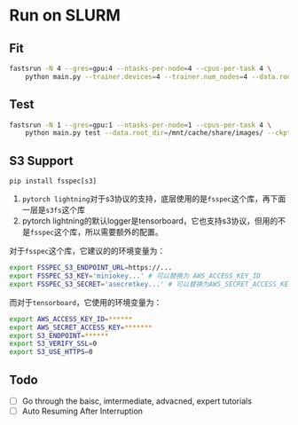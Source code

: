 # Run on SLURM

## Fit

```bash
fastsrun -N 4 --gres=gpu:4 --ntasks-per-node=4 --cpus-per-task 4 \
    python main.py --trainer.devices=4 --trainer.num_nodes=4 --data.root_dir=/mnt/cache/share/images/
```

## Test

```bash
fastsrun -N 1 --gres=gpu:1 --ntasks-per-node=1 --cpus-per-task 4 \
    python main.py test --data.root_dir=/mnt/cache/share/images/ --ckpt_path=checkpoints/epoch=0-step=2503.ckpt
```

## S3 Support

```
pip install fsspec[s3]
```

1. `pytorch lightning`对于s3协议的支持，底层使用的是`fsspec`这个库，再下面一层是`s3fs`这个库
2. pytorch lightning的默认logger是tensorboard，它也支持s3协议，但用的不是`fsspec`这个库，所以需要额外的配置。

对于`fsspec`这个库，它建议的的环境变量为：

```bash
export FSSPEC_S3_ENDPOINT_URL=https://...
export FSSPEC_S3_KEY='miniokey...' # 可以替换为 AWS_ACCESS_KEY_ID
export FSSPEC_S3_SECRET='asecretkey...' # 可以替换为AWS_SECRET_ACCESS_KEY
```

而对于`tensorboard`，它使用的环境变量为：

```bash
export AWS_ACCESS_KEY_ID=******
export AWS_SECRET_ACCESS_KEY=*******
export S3_ENDPOINT=******
export S3_VERIFY_SSL=0    
export S3_USE_HTTPS=0 
```

## Todo

- [ ] Go through the baisc, imtermediate, advacned, expert tutorials
- [ ] Auto Resuming After Interruption
